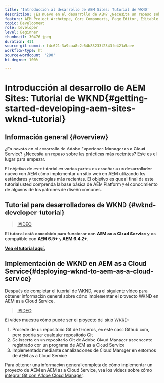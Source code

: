 ```yaml
---
title: 'Introducción al desarrollo de AEM Sites: Tutorial de WKND'
description: ¿Es nuevo en el desarrollo de AEM? ¿Necesita un repaso sobre las prácticas recomendadas? Este es el lugar para empezar. El objetivo de este tutorial en varias partes es enseñar a un desarrollador nuevo con AEM cómo implementar un sitio web en AEM utilizando los estándares y tecnologías más recientes.
feature: AEM Project Archetype, Core Components, Page Editor, Editable Templates
topic: Development
role: Developer
level: Beginner
thumbnail: 30476.jpeg
duration: 411
source-git-commit: f4c621f3a9caa8c2c64b8323312343fe421a5aee
workflow-type: ht
source-wordcount: '290'
ht-degree: 100%

---
```



# Introducción al desarrollo de AEM Sites: Tutorial de WKND{#getting-started-developing-aem-sites-wknd-tutorial}

## Información general {#overview}

¿Es novato en el desarrollo de Adobe Experience Manager as a Cloud Service? ¿Necesita un repaso sobre las prácticas más recientes? Este es el lugar para empezar.

El objetivo de este tutorial en varias partes es enseñar a un desarrollador nuevo con AEM cómo implementar un sitio web en AEM utilizando los estándares y tecnologías más recientes. El objetivo es que al final de este tutorial usted comprenda la base básica de AEM Platform y el conocimiento de algunos de los patrones de diseño comunes.

## Tutorial para desarrolladores de WKND {#wknd-developer-tutorial}

>[!VIDEO](https://video.tv.adobe.com/v/30476?quality=12&learn=on)

El tutorial está concebido para funcionar con **AEM as a Cloud Service** y es compatible con **AEM 6.5+** y **AEM 6.4.2+**.

**[Vea el tutorial aquí.](https://experienceleague.adobe.com/docs/experience-manager-learn/getting-started-wknd-tutorial-develop/overview.html?lang=es)**

## Implementación de WKND en AEM as a Cloud Service{#deploying-wknd-to-aem-as-a-cloud-service}

Después de completar el tutorial de WKND, vea el siguiente vídeo para obtener información general sobre cómo implementar el proyecto WKND en AEM as a Cloud Service.

>[!VIDEO](https://video.tv.adobe.com/v/30191?quality=12&learn=on)

El vídeo muestra cómo puede ser el proyecto del sitio WKND:

1. Procede de un repositorio Git de terceros, en este caso Github.com, pero podría ser cualquier repositorio Git
2. Se inserta en un repositorio Git de Adobe Cloud Manager ascendente registrado con un programa de AEM as a Cloud Service
3. Implementado mediante canalizaciones de Cloud Manager en entornos de AEM as a Cloud Service

Para obtener una información general completa de cómo implementar un proyecto de AEM en AEM as a Cloud Service, vea los vídeos sobre cómo [integrar Git con Adobe Cloud Manager](https://docs.adobe.com/content/help/es/experience-manager-cloud-manager/using/managing-code/setup-cloud-manager-git-integration.html).
